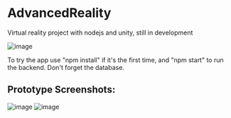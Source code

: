 # AdvancedReality
Virtual reality project with nodejs and unity, still in development

![image](https://user-images.githubusercontent.com/81707462/141654892-327c44ef-7191-4d8a-b430-6216b25f9c03.png)

To try the app use "npm install" if it's the first time, and "npm start" to run the backend. Don't forget the database.

## Prototype Screenshots:

![image](https://user-images.githubusercontent.com/81707462/141656906-a179c7f5-6d77-475d-b5f7-3ba98f5c7252.png)
![image](https://user-images.githubusercontent.com/81707462/141656916-1599674c-5853-4569-a7fc-f1f87671d1f3.png)



